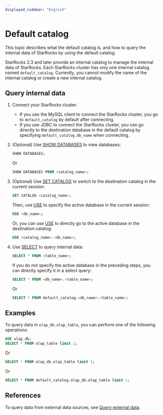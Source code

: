 ```yaml
---
displayed_sidebar: "English"
---
```


# Default catalog

This topic describes what the default catalog is, and how to query the internal data of StarRocks by using the default catalog.

StarRocks 2.3 and later provide an internal catalog to manage the internal data of StarRocks. Each StarRocks cluster has only one internal catalog named `default_catalog`. Currently, you cannot modify the name of the internal catalog or create a new internal catalog.

## Query internal data

1. Connect your StarRocks cluster.
   - If you use the MySQL client to connect the StarRocks cluster, you go to `default_catalog` by default after connecting.
   - If you use JDBC to connect the StarRocks cluster, you can go directly to the destination database in the default catalog by specifying `default_catalog.db_name` when connecting.

2. (Optional) Use [SHOW DATABASES](../../sql-reference/sql-statements/Database/SHOW_DATABASES.md) to view databases:

      ```SQL
      SHOW DATABASES;
      ```

      Or

      ```SQL
      SHOW DATABASES FROM <catalog_name>;
      ```

3. (Optional) Use [SET CATALOG](../../sql-reference/sql-statements/data-definition/SET_CATALOG.md) to switch to the destination catalog in the current session:

    ```SQL
    SET CATALOG <catalog_name>;
    ```

    Then, use [USE](../../sql-reference/sql-statements/data-definition/USE.md) to specify the active database in the current session:

    ```SQL
    USE <db_name>;
    ```

    Or, you can use [USE](../../sql-reference/sql-statements/data-definition/USE.md) to directly go to the active database in the destination catalog:

    ```SQL
    USE <catalog_name>.<db_name>;
    ```

4. Use [SELECT](../../sql-reference/sql-statements/table_bucket_part_index/SELECT.md) to query internal data:

      ```SQL
      SELECT * FROM <table_name>;
      ```

      If you do not specify the active database in the preceding steps, you can directly specify it in a select query:

      ```SQL
      SELECT * FROM <db_name>.<table_name>;
      ```

      Or

      ```SQL
      SELECT * FROM default_catalog.<db_name>.<table_name>;
      ```

## Examples

To query data in `olap_db.olap_table`, you can perform one of the following operations:

```SQL
USE olap_db;
SELECT * FROM olap_table limit 1;
```

Or

```SQL
SELECT * FROM olap_db.olap_table limit 1;     
```

Or

```SQL
SELECT * FROM default_catalog.olap_db.olap_table limit 1;      
```

## References

To query data from external data sources, see [Query external data](../catalog/query_external_data.md).
